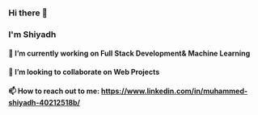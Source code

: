 ### Hi there 👋
### I'm Shiyadh
 
#### 🔭 I’m currently working on Full Stack Development& Machine Learning 
#### 👯 I’m looking to collaborate on Web Projects
#### 📫 How to reach out to me:  https://www.linkedin.com/in/muhammed-shiyadh-40212518b/


